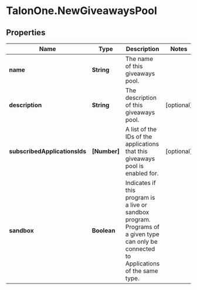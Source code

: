 # TalonOne.NewGiveawaysPool

## Properties

Name | Type | Description | Notes
------------ | ------------- | ------------- | -------------
**name** | **String** | The name of this giveaways pool. | 
**description** | **String** | The description of this giveaways pool. | [optional] 
**subscribedApplicationsIds** | **[Number]** | A list of the IDs of the applications that this giveaways pool is enabled for. | [optional] 
**sandbox** | **Boolean** | Indicates if this program is a live or sandbox program. Programs of a given type can only be connected to Applications of the same type. | 


